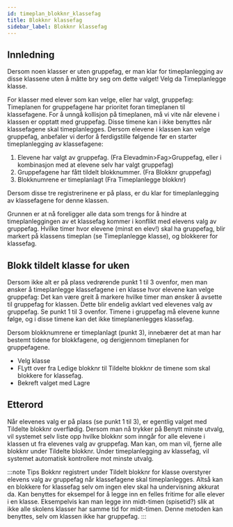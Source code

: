 ```yaml
---
id: timeplan_blokknr_klassefag
title: Blokknr klassefag
sidebar_label: Blokknr klassefag
---
```


## Innledning
Dersom noen klasser er uten gruppefag, er man klar for timeplanlegging av disse klassene uten å måtte bry seg om dette valget! Velg da Timeplanlegge klasse.

For klasser med elever som kan velge, eller har valgt, gruppefag:
Timeplanen for gruppefagene har prioritet foran timeplanen til klassefagene. For å unngå kollisjon på timeplanen, må vi vite når elevene i klassen er opptatt med gruppefag. Disse timene kan i ikke benyttes når klassefagene skal timeplanlegges.
Dersom elevene i klassen kan velge gruppefag, anbefaler vi derfor å ferdigstille følgende før en starter timeplanlegging av klassefagene:

1. Elevene har valgt av gruppefag. (Fra Elevadmin>Fag>Gruppefag, eller i kombinasjon med at elevene selv har valgt gruppefag)
2. Gruppefagene har fått tildelt blokknummer. (Fra Blokknr gruppefag)
3. Blokknumrene er timeplanlagt (Fra Timeplanlegge blokknr)

Dersom disse tre registrerinene er på plass, er du klar for timeplanlegging av klassefagene for denne klassen. 

Grunnen er at nå foreligger alle data som trengs for å hindre at timeplanleggingen av et klassefag kommer i konflikt med elevens valg av gruppefag. Hvilke timer hvor elevene (minst en elev!) skal ha gruppefag, blir markert på klassens timeplan (se Timeplanlegge klasse), og blokkerer for klassefag.

## Blokk tildelt klasse for uken
Dersom ikke alt er på plass vedrørende punkt 1 til 3 ovenfor, men man ønsker å timeplanlegge klassefagene i en klasse hvor elevene kan velge gruppefag:
Det kan være greit å markere hvilke timer man ønsker å avsette til gruppefag for klassen. Dette blir endelig avklart ved elevenes valg av gruppefag. Se punkt 1 til 3 ovenfor. Timene i gruppefag må elevene kunne følge, og i disse timene  kan det ikke timeplanenlegges klassefag.

Dersom blokknumrene er timeplanlagt (punkt 3), innebærer det at man har bestemt tidene for blokkfagene, og derigjennom timeplanen for gruppefagene.
- Velg klasse
- FLytt over fra Ledige blokknr til Tildelte blokknr de timene som skal blokkere for klassefag.
- Bekreft valget med Lagre

## Etterord
Når elevenes valg er på plass (se punkt 1 til 3), er egentlig valget med Tildelte blokknr overflødig. Dersom man nå trykker på Benytt minste utvalg, vil systemet selv liste opp hvilke blokknr som inngår for alle elevene i klassen ut fra elevenes valg av gruppefag. Man kan, om man vil, fjerne alle blokknr under Tildelte blokknr. Under timeplanlegging av klassefag, vil systemet automatisk kontrollere mot minste utvalg.

:::note Tips
Bokknr registrert under Tildelt blokknr for klasse overstyrer elevens valg av gruppefag når klassefagene skal timeplanlegges. Altså kan en blokkere for klassefag selv om ingen elev skal ha undervisning akkurat da. Kan benyttes for eksempel for å legge inn en felles fritime for alle elever i en klasse. Eksempelvis kan man legge inn midt-timen (spisetid?) slik at ikke alle skolens klasser  har samme tid for midt-timen. Denne metoden kan benyttes, selv om klassen ikke har gruppefag.
:::

